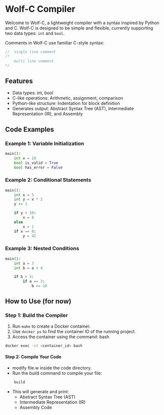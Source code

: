 
# Wolf-C Compiler

Welcome to Wolf-C, a lightweight compiler with a syntax inspired by Python and C. Wolf-C is designed to be simple and flexible, currently supporting two data types: `int` and `bool`.

Comments in Wolf-C use familiar C-style syntax:
```c
//  single line comment
/*
    multi line comment
*/
```

## Features
+ Data types: int, bool
+ C-like operations: Arithmetic, assignment, comparison
+ Python-like structure: Indentation for block definition
+ Generates output: Abstract Syntax Tree (AST), Intermediate Representation (IR), and Assembly

## Code Examples
### Example 1: Variable Initialization
```python
main():
    int x = 10
    bool is_valid = True
    bool has_error = False
```

### Example 2: Conditional Statements
```python
main():
    int x = 5
    int y = x * 2
    y += 1

    if y > 10:
        x = 0
    else
        x = 1
    if x == 0:
        y = 42
```

### Example 3: Nested Conditions
```python
main():
    int a = 3
    int b = a + 4

    if b > 5:
        if a == 3:
            b += 10
```

## How to Use (for now)
### Step 1: Build the Compiler
1. Run `make` to create a Docker container.
2. Use `docker ps` to find the container ID of the running project.
3. Access the container using the command:
bash
```bash
docker exec -it <container_id> bash
```
#### Step 2: Compile Your Code
+ modify file.w inside the code directory.
+ Run the build command to compile your file:
```bash
    build 
```

+ This will generate and print:
    + Abstract Syntax Tree (AST)
    + Intermediate Representation (IR)
    + Assembly Code